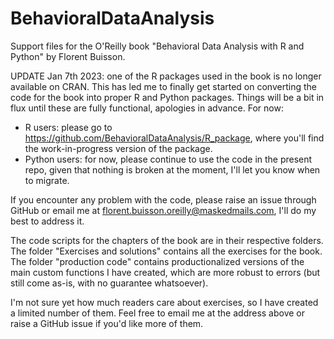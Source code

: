 # BehavioralDataAnalysis
Support files for the O'Reilly book "Behavioral Data Analysis with R and Python" by Florent Buisson.

UPDATE Jan 7th 2023: one of the R packages used in the book is no longer available on CRAN. This has led me to finally get started on converting the code for the book into proper R and Python packages. Things will be a bit in flux until these are fully functional, apologies in advance. For now:
- R users: please go to https://github.com/BehavioralDataAnalysis/R_package, where you'll find the work-in-progress version of the package. 
- Python users: for now, please continue to use the code in the present repo, given that nothing is broken at the moment, I'll let you know when to migrate. 

If you encounter any problem with the code, please raise an issue through GitHub or email me at florent.buisson.oreilly@maskedmails.com, I'll do my best to address it. 

The code scripts for the chapters of the book are in their respective folders. The folder "Exercises and solutions" contains all the exercises for the book. The folder "production code" contains productionalized versions of the main custom functions I have created, which are more robust to errors (but still come as-is, with no guarantee whatsoever).

I'm not sure yet how much readers care about exercises, so I have created a limited number of them. Feel free to email me at the address above or raise a GitHub issue if you'd like more of them. 
